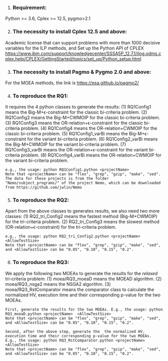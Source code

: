 1. ### Requirement:
Python >= 3.6, Cplex >= 12.5, pygmo>2.1

2. ###  The necessity to install Cplex 12.5 and above:
Academic license that can support problems with more than 1000 decisive variables for the ILP methods, and Set up the Python API of CPLEX https://www.ibm.com/support/knowledgecenter/SSSA5P_12.7.1/ilog.odms.cplex.help/CPLEX/GettingStarted/topics/set_up/Python_setup.html

3. ### The necessity to install Pagmo & Pygmo 2.0 and above: 
For the MOEA methods, the link is https://esa.github.io/pagmo2/

4. ### To reproduce the RQ1:
It requires the 4 python classes to generate the results: 
	(1) RQ1Config1 means the Big-M+ϵ-constraint for the classic bi-criteria problem.
	(2) RQ1Config2 means the Big-M+CWMOIP for the classic bi-criteria problem.
	(3) RQ1Config3 means the OR-relation+ϵ-constraint for the classic bi-criteria problem.
	(4) RQ1Config4 means the OR-relation+CWMOIP for the classic bi-criteria problem.
	(5) RQ1Config1_varBi means the Big-M+ϵ-constraint for the variant bi-criteria problem.
	(6) RQ1Config2_varBi means the Big-M+CWMOIP for the variant bi-criteria problem.
	(7) RQ1Config3_varBi means the OR-relation+ϵ-constraint for the variant bi-criteria problem.
	(8) RQ1Config4_varBi means the OR-relation+CWMOIP for the variant bi-criteria problem.
	
	e.g., the usage: python RQ1Config1.python <projectName>  
	Note that <projectName> can be "flex", "grep", "gzip", "make", "sed". The data for these projects is from the folder "Nemo/subject_programs/" of the project Nemo, which can be downloaded from https://github.com/jwlin/Nemo 

5.  ### To reproduce the RQ2:
Apart from the above classes to generates results, we also need two more classes:
	(1) RQ2_tri_Config2 means the fastest method (Big-M+CWMOIP) for the tri-criteria problem.
	(2) RQ2_tri_Config3 means the slowest method (OR-relation+ϵ-constraint) for the tri-criteria problem.
	
	e.g., the usage: python RQ2_tri_Config2.python <projectName>  <AllowTestSize>
	Note that <projectName> can be "flex", "grep", "gzip", "make", "sed", and <AllowTestSize> can be "0.05", "0.10", "0.15", "0.2".
	
6. ### To reproduce the RQ3:
We apply the following two MOEAs to generate the results for the *relaxed* tri-criteria problem: 
	(1) moea/RQ3_moeaD means the MOEAD algorithm.
	(2) moea/RQ3_nsga2 means the NSGA2 algorithm.
	(3) moea/RQ3_RstComparator means the comparator class to calculate the normalized HV, execution time and their corresponding p-value for the two MOEAs. 
	
	First, generate the results for the two MOEAs. E.g., the usage: python RQ3_moeaD.python <projectName>  <AllowTestSize>
	Note that <projectName> can be "flex", "grep", "gzip", "make", "sed", and <AllowTestSize> can be "0.05", "0.10", "0.15", "0.2".
	
	Second, after the above step, generate the  the normalized HV, execution time and their corresponding p-value for the two MOEAs.
	E.g., the usage: python RQ3_RstComparator.python <projectName>  <AllowTestSize>	
	Note that <projectName> can be "flex", "grep", "gzip", "make", "sed", and <AllowTestSize> can be "0.05", "0.10", "0.15", "0.2".
